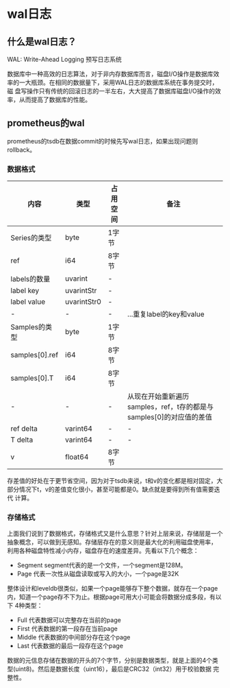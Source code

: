 # wal日志

## 什么是wal日志？
WAL: Write-Ahead Logging 预写日志系统

数据库中一种高效的日志算法，对于非内存数据库而言，磁盘I/O操作是数据库效率的一大瓶颈。在相同的数据量下，采用WAL日志的数据库系统在事务提交时，磁
盘写操作只有传统的回滚日志的一半左右，大大提高了数据库磁盘I/O操作的效率，从而提高了数据库的性能。

## prometheus的wal
prometheus的tsdb在数据commit的时候先写wal日志，如果出现问题则rollback。

### 数据格式

|内容|类型|占用空间|备注|
| --- | ---| --- | --- |
|Series的类型|byte|1字节||
|ref|i64|8字节||
|labels的数量|uvarint|-||
|label key|uvarintStr|-||
|label value|uvarintStr0|-||
|-|-|-|...重复label的key和value||
|Samples的类型|byte|1字节||
|samples[0].ref|i64|8字节||
|samples[0].T|i64|8字节||
|-|-|-|从现在开始重新遍历samples，ref，t存的都是与samples[0]的对应值的差值|
|ref delta|varint64|-|-|
|T delta|varint64|-|-|
|v|float64|8字节||

存差值的好处在于更节省空间，因为对于tsdb来说，t和v的变化都是相对固定，大部分情况下t，v的差值变化很小，甚至可能都是0。缺点就是要得到所有值需要迭代
计算。

### 存储格式

上面我们说到了数据格式，存储格式又是什么意思？针对上层来说，存储层是一个抽象概念，可以做到无感知。存储层存在的意义则是最大化的利用磁盘使用率，
利用各种磁盘特性减小内存，磁盘存在的速度差异。先看以下几个概念：

- Segment segment代表的是一个文件，一个segment是128M。
- Page 代表一次性从磁盘读取或写入的大小，一个page是32K

整体设计和leveldb很类似，如果一个page能够存下整个数据，就存在一个page内，知道一个page存不下为止。根据page可用大小可能会将数据分成多段，有以下
4种类型：

- Full 代表数据可以完整存在当前的page
- First 代表数据的第一段存在当前page
- Middle 代表数据的中间部分存在这个page
- Last 代表数据的最后一段存在这个page

数据的元信息存储在数据的开头的7个字节，分别是数据类型，就是上面的4个类型(uint8)。然后是数据长度（uint16），最后是CRC32（int32）用于校验数据
完整性。





